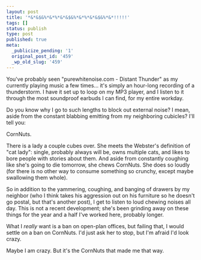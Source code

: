 ```yaml
---
layout: post
title: '*&*&$&%*&*%*&*&$&%*&*%*&*&$&%*&*!!!!!'
tags: []
status: publish
type: post
published: true
meta:
  _publicize_pending: '1'
  original_post_id: '459'
  _wp_old_slug: '459'
---
```

You've probably seen "purewhitenoise.com - Distant Thunder" as my currently playing music a few times...  it's simply an hour-long recording of a thunderstorm.  I have it set up to loop on my MP3 player, and I listen to it through the most soundproof earbuds I can find, for my entire workday.

Do you know why I go to such lengths to block out external noise?  I mean, aside from the constant blabbing emitting from my neighboring cubicles?  I'll tell you:

CornNuts.

There is a lady a couple cubes over.  She meets the Webster's definition of "cat lady": single, probably always will be, owns multiple cats, and likes to bore people with stories about them.  And aside from constantly coughing like she's going to die tomorrow, she chews CornNuts.  She does so loudly (for there is no other way to consume something so crunchy, except maybe swallowing them whole).

So in addition to the yammering, coughing, and banging of drawers by my neighbor (who I think takes his aggression out on his furniture so he doesn't go postal, but that's another post), I get to listen to loud chewing noises all day.  This is not a recent development; she's been grinding away on these things for the year and a half I've worked here, probably longer.

What I *really* want is a ban on open-plan offices, but failing that, I would settle on a ban on CornNuts.  I'd just ask her to stop, but I'm afraid I'd look crazy.

Maybe I am crazy.  But it's the CornNuts that made me that way.
